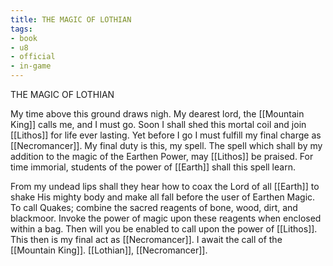 ```yaml
---
title: THE MAGIC OF LOTHIAN
tags:
- book
- u8
- official
- in-game
---
```


THE MAGIC OF LOTHIAN  
  
My time above this ground draws nigh. My dearest lord, the [[Mountain King]] calls me, and I must go. Soon I shall shed this mortal coil and join [[Lithos]] for life ever lasting. Yet before I go I must fulfill my final charge as [[Necromancer]]. My final duty is this, my spell. The spell which shall by my addition to the magic of the Earthen Power, may [[Lithos]] be praised. For time immorial, students of the power of [[Earth]] shall this spell learn.  
  
From my undead lips shall they hear how to coax the Lord of all [[Earth]] to shake His mighty body and make all fall before the user of Earthen Magic. To call Quakes; combine the sacred reagents of bone, wood, dirt, and blackmoor. Invoke the power of magic upon these reagents when enclosed within a bag. Then will you be enabled to call upon the power of [[Lithos]]. This then is my final act as [[Necromancer]]. I await the call of the [[Mountain King]]. [[Lothian]], [[Necromancer]].  